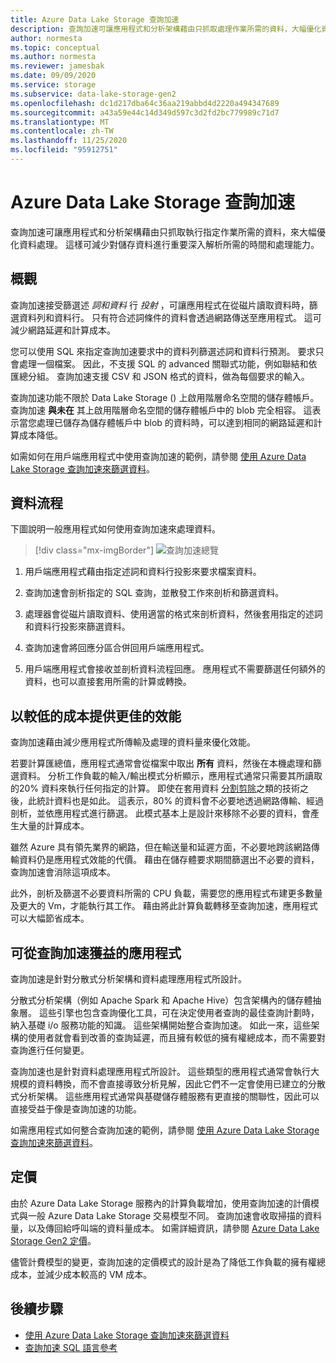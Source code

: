 ```yaml
---
title: Azure Data Lake Storage 查詢加速
description: 查詢加速可讓應用程式和分析架構藉由只抓取處理作業所需的資料，大幅優化資料處理。
author: normesta
ms.topic: conceptual
ms.author: normesta
ms.reviewer: jamesbak
ms.date: 09/09/2020
ms.service: storage
ms.subservice: data-lake-storage-gen2
ms.openlocfilehash: dc1d217dba64c36aa219abbd4d2220a494347689
ms.sourcegitcommit: a43a59e44c14d349d597c3d2fd2bc779989c71d7
ms.translationtype: MT
ms.contentlocale: zh-TW
ms.lasthandoff: 11/25/2020
ms.locfileid: "95912751"
---
```

# <a name="azure-data-lake-storage-query-acceleration"></a>Azure Data Lake Storage 查詢加速

查詢加速可讓應用程式和分析架構藉由只抓取執行指定作業所需的資料，來大幅優化資料處理。 這樣可減少對儲存資料進行重要深入解析所需的時間和處理能力。

## <a name="overview"></a>概觀

查詢加速接受篩選述 *詞和資料* 行 *投射* ，可讓應用程式在從磁片讀取資料時，篩選資料列和資料行。 只有符合述詞條件的資料會透過網路傳送至應用程式。 這可減少網路延遲和計算成本。  

您可以使用 SQL 來指定查詢加速要求中的資料列篩選述詞和資料行預測。 要求只會處理一個檔案。 因此，不支援 SQL 的 advanced 關聯式功能，例如聯結和依匯總分組。 查詢加速支援 CSV 和 JSON 格式的資料，做為每個要求的輸入。

查詢加速功能不限於 Data Lake Storage () 上啟用階層命名空間的儲存體帳戶。 查詢加速 **與未在** 其上啟用階層命名空間的儲存體帳戶中的 blob 完全相容。 這表示當您處理已儲存為儲存體帳戶中 blob 的資料時，可以達到相同的網路延遲和計算成本降低。

如需如何在用戶端應用程式中使用查詢加速的範例，請參閱 [使用 Azure Data Lake Storage 查詢加速來篩選資料](data-lake-storage-query-acceleration-how-to.md)。

## <a name="data-flow"></a>資料流程

下圖說明一般應用程式如何使用查詢加速來處理資料。

> [!div class="mx-imgBorder"]
> ![查詢加速總覽](./media/data-lake-storage-query-acceleration/query-acceleration.png)

1. 用戶端應用程式藉由指定述詞和資料行投影來要求檔案資料。

2. 查詢加速會剖析指定的 SQL 查詢，並散發工作來剖析和篩選資料。

3. 處理器會從磁片讀取資料、使用適當的格式來剖析資料，然後套用指定的述詞和資料行投影來篩選資料。

4. 查詢加速會將回應分區合併回用戶端應用程式。

5. 用戶端應用程式會接收並剖析資料流程回應。 應用程式不需要篩選任何額外的資料，也可以直接套用所需的計算或轉換。

## <a name="better-performance-at-a-lower-cost"></a>以較低的成本提供更佳的效能

查詢加速藉由減少應用程式所傳輸及處理的資料量來優化效能。

若要計算匯總值，應用程式通常會從檔案中取出 **所有** 資料，然後在本機處理和篩選資料。 分析工作負載的輸入/輸出模式分析顯示，應用程式通常只需要其所讀取的20% 資料來執行任何指定的計算。 即使在套用資料 [分割剪除](../../hdinsight/hdinsight-hadoop-optimize-hive-query.md#hive-partitioning)之類的技術之後，此統計資料也是如此。 這表示，80% 的資料會不必要地透過網路傳輸、經過剖析，並依應用程式進行篩選。 此模式基本上是設計來移除不必要的資料，會產生大量的計算成本。  

雖然 Azure 具有領先業界的網路，但在輸送量和延遲方面，不必要地跨該網路傳輸資料仍是應用程式效能的代價。 藉由在儲存體要求期間篩選出不必要的資料，查詢加速會消除這項成本。

此外，剖析及篩選不必要資料所需的 CPU 負載，需要您的應用程式布建更多數量及更大的 Vm，才能執行其工作。 藉由將此計算負載轉移至查詢加速，應用程式可以大幅節省成本。

## <a name="applications-that-can-benefit-from-query-acceleration"></a>可從查詢加速獲益的應用程式

查詢加速是針對分散式分析架構和資料處理應用程式所設計。 

分散式分析架構（例如 Apache Spark 和 Apache Hive）包含架構內的儲存體抽象層。 這些引擎也包含查詢優化工具，可在決定使用者查詢的最佳查詢計劃時，納入基礎 i/o 服務功能的知識。 這些架構開始整合查詢加速。 如此一來，這些架構的使用者就會看到改善的查詢延遲，而且擁有較低的擁有權總成本，而不需要對查詢進行任何變更。 

查詢加速也是針對資料處理應用程式所設計。 這些類型的應用程式通常會執行大規模的資料轉換，而不會直接導致分析見解，因此它們不一定會使用已建立的分散式分析架構。 這些應用程式通常與基礎儲存體服務有更直接的關聯性，因此可以直接受益于像是查詢加速的功能。 

如需應用程式如何整合查詢加速的範例，請參閱 [使用 Azure Data Lake Storage 查詢加速來篩選資料](data-lake-storage-query-acceleration-how-to.md)。

## <a name="pricing"></a>定價

由於 Azure Data Lake Storage 服務內的計算負載增加，使用查詢加速的計價模式與一般 Azure Data Lake Storage 交易模型不同。 查詢加速會收取掃描的資料量，以及傳回給呼叫端的資料量成本。 如需詳細資訊，請參閱 [Azure Data Lake Storage Gen2 定價](https://azure.microsoft.com/pricing/details/storage/data-lake/)。

儘管計費模型的變更，查詢加速的定價模式的設計是為了降低工作負載的擁有權總成本，並減少成本較高的 VM 成本。

## <a name="next-steps"></a>後續步驟

- [使用 Azure Data Lake Storage 查詢加速來篩選資料](data-lake-storage-query-acceleration-how-to.md)
- [查詢加速 SQL 語言參考](query-acceleration-sql-reference.md)